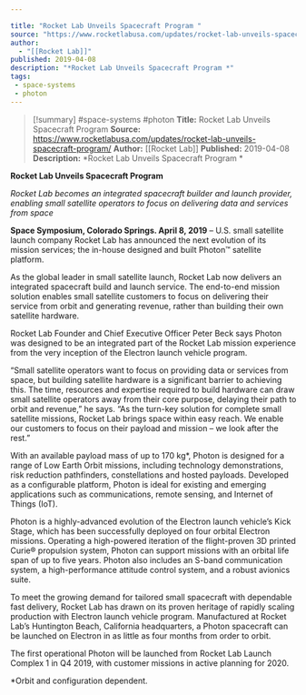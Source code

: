 ```yaml
---

title: "Rocket Lab Unveils Spacecraft Program "
source: "https://www.rocketlabusa.com/updates/rocket-lab-unveils-spacecraft-program/"
author:
  - "[[Rocket Lab]]"
published: 2019-04-08
description: "*Rocket Lab Unveils Spacecraft Program *"
tags:
 - space-systems
 - photon
---
```

>[!summary]
#space-systems #photon
**Title:** Rocket Lab Unveils Spacecraft Program 
**Source:** https://www.rocketlabusa.com/updates/rocket-lab-unveils-spacecraft-program/
**Author:** [[Rocket Lab]]
**Published:** 2019-04-08
**Description:** *Rocket Lab Unveils Spacecraft Program *

**Rocket Lab Unveils Spacecraft Program** 

*Rocket Lab becomes an integrated spacecraft builder and launch provider, enabling small satellite operators to focus on delivering data and services from space*

**Space Symposium, Colorado Springs. April 8, 2019** – U.S. small satellite launch company Rocket Lab has announced the next evolution of its mission services; the in-house designed and built Photon™ satellite platform.

As the global leader in small satellite launch, Rocket Lab now delivers an integrated spacecraft build and launch service. The end-to-end mission solution enables small satellite customers to focus on delivering their service from orbit and generating revenue, rather than building their own satellite hardware.

Rocket Lab Founder and Chief Executive Officer Peter Beck says Photon was designed to be an integrated part of the Rocket Lab mission experience from the very inception of the Electron launch vehicle program.

“Small satellite operators want to focus on providing data or services from space, but building satellite hardware is a significant barrier to achieving this. The time, resources and expertise required to build hardware can draw small satellite operators away from their core purpose, delaying their path to orbit and revenue,” he says. “As the turn-key solution for complete small satellite missions, Rocket Lab brings space within easy reach. We enable our customers to focus on their payload and mission – we look after the rest.”

With an available payload mass of up to 170 kg\*, Photon is designed for a range of Low Earth Orbit missions, including technology demonstrations, risk reduction pathfinders, constellations and hosted payloads. Developed as a configurable platform, Photon is ideal for existing and emerging applications such as communications, remote sensing, and Internet of Things (IoT). 

Photon is a highly-advanced evolution of the Electron launch vehicle’s Kick Stage, which has been successfully deployed on four orbital Electron missions. Operating a high-powered iteration of the flight-proven 3D printed Curie® propulsion system, Photon can support missions with an orbital life span of up to five years. Photon also includes an S-band communication system, a high-performance attitude control system, and a robust avionics suite.

To meet the growing demand for tailored small spacecraft with dependable fast delivery, Rocket Lab has drawn on its proven heritage of rapidly scaling production with Electron launch vehicle program. Manufactured at Rocket Lab’s Huntington Beach, California headquarters, a Photon spacecraft can be launched on Electron in as little as four months from order to orbit.

The first operational Photon will be launched from Rocket Lab Launch Complex 1 in Q4 2019, with customer missions in active planning for 2020.

\*Orbit and configuration dependent.